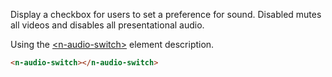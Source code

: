 Display a checkbox for users to set a preference for sound. Disabled mutes all videos and disables all presentational audio.

Using the [\<n-audio-switch\>](/components/n-audio-switch) element description.

```html
<n-audio-switch></n-audio-switch>
```
